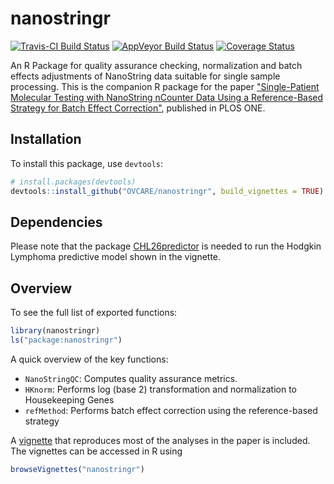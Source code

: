 nanostringr
===========

[![Travis-CI Build Status](https://travis-ci.org/OVCARE/nanostringr.svg?branch=master)](https://travis-ci.org/OVCARE/nanostringr)
[![AppVeyor Build Status](https://ci.appveyor.com/api/projects/status/github/OVCARE/nanostringr?branch=master&svg=true)](https://ci.appveyor.com/project/dchiu911/nanostringr)
[![Coverage Status](https://codecov.io/gh/OVCARE/nanostringr/branch/master/graph/badge.svg)](https://codecov.io/gh/OVCARE/nanostringr)

An R Package for quality assurance checking, normalization and batch effects adjustments of NanoString data suitable for single sample processing. This is the companion R package for the paper ["Single-Patient Molecular Testing with NanoString nCounter Data Using a Reference-Based Strategy for Batch Effect Correction"](http://journals.plos.org/plosone/article?id=10.1371/journal.pone.0153844), published in PLOS ONE.


Installation
------------

To install this package, use `devtools`:

``` r
# install.packages(devtools)
devtools::install_github("OVCARE/nanostringr", build_vignettes = TRUE)
```

Dependencies
------------

Please note that the package [CHL26predictor](https://github.com/tinyheero/CHL26predictor) is needed to run the Hodgkin Lymphoma predictive model shown in the vignette.

Overview
--------

To see the full list of exported functions:

``` r
library(nanostringr)
ls("package:nanostringr")
```

A quick overview of the key functions:

-   `NanoStringQC`: Computes quality assurance metrics.
-   `HKnorm`: Performs log (base 2) transformation and normalization to Housekeeping Genes
-   `refMethod`: Performs batch effect correction using the reference-based strategy

A [vignette](http://htmlpreview.github.io/?https://github.com/OVCARE/nanostringr/blob/master/vignettes/Overview.html) that reproduces most of the analyses in the paper is included. The vignettes can be accessed in R using 

``` r
browseVignettes("nanostringr")
```
